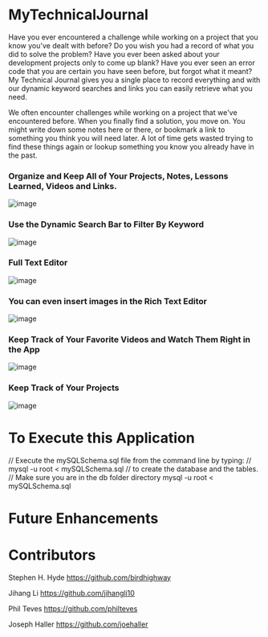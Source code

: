 # MyTechnicalJournal
Have you ever encountered a challenge while working on a project that you know you've dealt with before?  Do you wish you had a record of what you did to solve the problem?  Have you ever been asked about your development projects only to come up blank?  Have you ever seen an error code that you are certain you have seen before, but forgot what it meant?  My Technical Journal gives you a single place to record everything and with our dynamic keyword searches and links you can easily retrieve what you need.

We often encounter challenges while working on a project that we've encountered before.  When you finally find a solution, you move on. You might write down some notes here or there, or bookmark a link to something you think you will need later. A lot of time gets wasted trying to find these things again or lookup something you know you already have in the past.

### Organize and Keep All of Your Projects, Notes, Lessons Learned, Videos and Links.
![image](https://user-images.githubusercontent.com/72178817/115159936-b4c5cb00-a063-11eb-8e8e-dd33fafc28c3.png)

### Use the Dynamic Search Bar to Filter By Keyword
![image](https://user-images.githubusercontent.com/72178817/115160027-0f5f2700-a064-11eb-94b0-6ef97b5f5170.png)

### Full Text Editor
![image](https://user-images.githubusercontent.com/72178817/115159763-ab882e80-a062-11eb-9b81-8e38169211b3.png)

### You can even insert images in the Rich Text Editor
![image](https://user-images.githubusercontent.com/72178817/115159626-171dcc00-a062-11eb-8ccb-2707783995a3.png)

### Keep Track of Your Favorite Videos and Watch Them Right in the App
![image](https://user-images.githubusercontent.com/72178817/115159787-da060980-a062-11eb-8a4e-8d66ebe8ad6c.png)

### Keep Track of Your Projects
![image](https://user-images.githubusercontent.com/72178817/115159850-31a47500-a063-11eb-9d0c-4594b6a96199.png)


# To Execute this Application
// Execute the mySQLSchema.sql file from the command line by typing:
      // mysql -u root < mySQLSchema.sql
  // to create the database and the tables.
// Make sure you are in the db folder directory
mysql -u root < mySQLSchema.sql

# Future Enhancements

# Contributors
Stephen H. Hyde https://github.com/birdhighway

Jihang Li https://github.com/jihangli10

Phil Teves https://github.com/philteves

Joseph Haller https://github.com/joehaller
